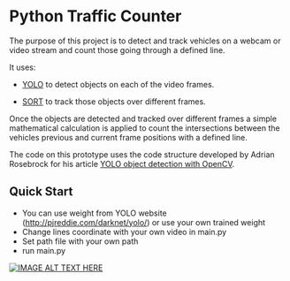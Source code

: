 # Python Traffic Counter

The purpose of this project is to detect and track vehicles on a webcam or video stream and count those going through a defined line. 

It uses:

* [YOLO](https://www.pyimagesearch.com/2018/11/12/yolo-object-detection-with-opencv) to detect objects on each of the video frames.

* [SORT](https://github.com/abewley/sort) to track those objects over different frames.

Once the objects are detected and tracked over different frames a simple mathematical calculation is applied to count the intersections between the vehicles previous and current frame positions with a defined line.

The code on this prototype uses the code structure developed by Adrian Rosebrock for his article [YOLO object detection with OpenCV](https://www.pyimagesearch.com/2018/11/12/yolo-object-detection-with-opencv).

## Quick Start
 - You can use weight from YOLO website (http://pjreddie.com/darknet/yolo/) or use your own trained weight
 - Change lines coordinate with your own video in main.py
 - Set path file with your own path
 - run main.py 

[![IMAGE ALT TEXT HERE](https://img.youtube.com/vi/FDZiLg3_S64/0.jpg)](https://www.youtube.com/watch?v=FDZiLg3_S64)
